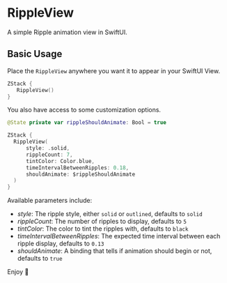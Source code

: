 # RippleView

A simple Ripple animation view in SwiftUI.

## Basic Usage

Place the `RippleView` anywhere you want it to appear in your SwiftUI View.

```swift
ZStack {
   RippleView()
}
```

You also have access to some customization options.

```swift
@State private var rippleShouldAnimate: Bool = true

ZStack {
  RippleView(
      style: .solid,
      rippleCount: 7,
      tintColor: Color.blue,
      timeIntervalBetweenRipples: 0.18,
      shouldAnimate: $rippleShouldAnimate
  )
}
```

Available parameters include:

- *style*: The ripple style, either `solid` or `outlined`, defaults to `solid`
- *rippleCount*: The number of ripples to display, defaults to `5`
- *tintColor*: The color to tint the ripples with, defaults to `black`
- *timeIntervalBetweenRipples*: The expected time interval between each ripple display, defaults to `0.13`
- *shouldAnimate*: A binding that tells if animation should begin or not, defaults to `true`

Enjoy 🚀

